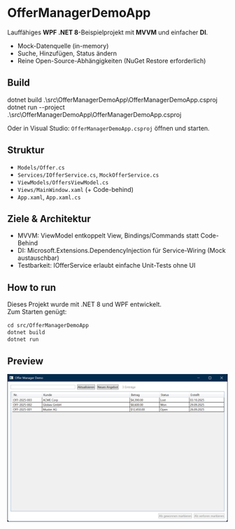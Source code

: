 # OfferManagerDemoApp

Lauffähiges **WPF .NET 8**-Beispielprojekt mit **MVVM** und einfacher **DI**.
- Mock-Datenquelle (in-memory)
- Suche, Hinzufügen, Status ändern
- Reine Open-Source-Abhängigkeiten (NuGet Restore erforderlich)

## Build
dotnet build .\src\OfferManagerDemoApp\OfferManagerDemoApp.csproj
dotnet run --project .\src\OfferManagerDemoApp\OfferManagerDemoApp.csproj

Oder in Visual Studio: `OfferManagerDemoApp.csproj` öffnen und starten.

## Struktur
- `Models/Offer.cs`
- `Services/IOfferService.cs`, `MockOfferService.cs`
- `ViewModels/OffersViewModel.cs`
- `Views/MainWindow.xaml` (+ Code-behind)
- `App.xaml`, `App.xaml.cs`

## Ziele & Architektur
- MVVM: ViewModel entkoppelt View, Bindings/Commands statt Code-Behind
- DI: Microsoft.Extensions.DependencyInjection für Service-Wiring (Mock austauschbar)
- Testbarkeit: IOfferService erlaubt einfache Unit-Tests ohne UI

## How to run

Dieses Projekt wurde mit .NET 8 und WPF entwickelt.  
Zum Starten genügt:

```
cd src/OfferManagerDemoApp
dotnet build
dotnet run
```

## Preview

![Offer Manager DEMO](docs/screenshot.png)


